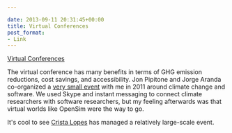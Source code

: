 ```yaml
---

date: 2013-09-11 20:31:45+00:00
title: Virtual Conferences
post_format:
- Link
---
```


[Virtual Conferences](http://tagide.com/blog/2013/09/the-future-of-conferences/)

The virtual conference has many benefits in terms of GHG emission reductions, cost savings, and accessibility. Jon Pipitone and Jorge Aranda co-organized a [very small event](http://ccasr11.wordpress.com/) with me in 2011 around climate change and software. We used Skype and instant messaging to connect climate researchers with software researchers, but my feeling afterwards was that virtual worlds like OpenSim were the way to go. 

It's cool to see [Crista Lopes](http://tagide.com/about.html) has managed a relatively large-scale event. 
